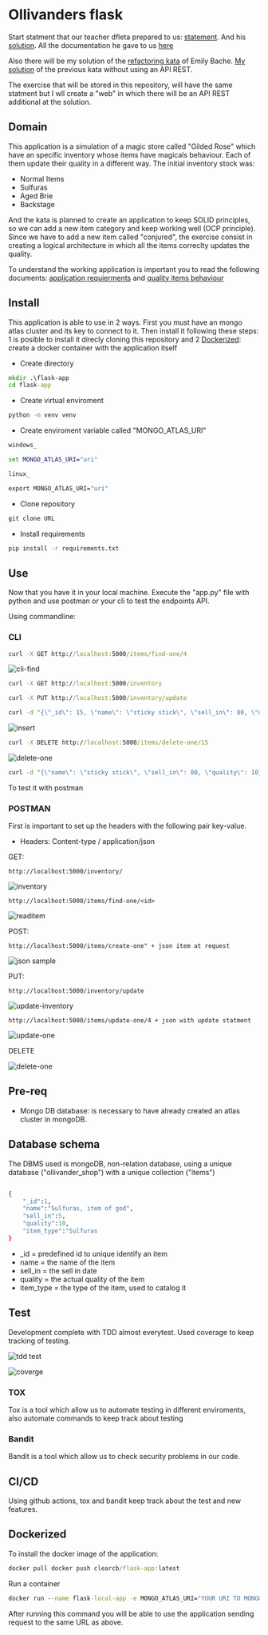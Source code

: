 # Ollivanders flask

Start statment that our teacher dfleta prepared to us: [statement](https://github.com/dfleta/ollivanders_shop). And his [solution](https://github.com/dfleta/ollivanders). All the documentation he gave to us [here](https://github.com/dfleta/flask-rest-ci-boilerplate)

Also there will be my solution of the [refactoring kata](https://github.com/emilybache/GildedRose-Refactoring-Kata/tree/main/python) of Emily Bache. [My solution](https://github.com/ClearCB/gildedrose-kata/tree/main/python) of the previous kata without using an API REST.

The exercise that will be stored in this repository, will have the same statment but I wll create a "web" in which there will be an API REST additional at the solution.

## Domain

This application is a simulation of a magic store called "Gilded Rose" which have an specific inventory whose items have magicals behaviour. Each of them update their quality in a different way. The initial inventory stock was:

* Normal Items
* Sulfuras
* Aged Brie
* Backstage

And the kata is planned to create an application to keep SOLID principles, so we can add a new item category and keep working well (OCP principle). Since we have to add a new item called "conjured", the exercise consist in creating a logical architecture in which all the items correclty updates the quality.  

To understand the working application is important you to read the following documents: [application requierments](./doc/OriginalRequirements.txt) and [quality items behaviour](./doc/qualityBehaviour.txt)

## Install

This application is able to use in 2 ways. First you must have an mongo atlas cluster and its key to connect to it. Then install it following these steps: 1 is posible to install it direcly cloning this repository and 2 [Dockerized](#dockerized): create a docker container with the application itself

* Create directory

```cmd
mkdir .\flask-app
cd flask-app
```

* Create virtual enviroment

```cmd
python -m venv venv
```

* Create enviroment variable called "MONGO_ATLAS_URI"

```cmd
windows_

set MONGO_ATLAS_URI="uri"

linux_

export MONGO_ATLAS_URI="uri"
```

* Clone repository

```cmd
git clone URL
```

* Install requirements

```cmd
pip install -r requirements.txt
```

## Use

Now that you have it in your local machine. Execute the "app.py" file with python and use postman or your cli to test the endpoints API.

Using commandline:

### CLI

```cmd
curl -X GET http://localhost:5000/items/find-one/4
```

![cli-find](./doc/img/cli_find.png)

```cmd
curl -X GET http://localhost:5000/inventory
```

```cmd
curl -X PUT http://localhost:5000/inventory/update
```

```cmd
curl -d "{\"_id\": 15, \"name\": \"sticky stick\", \"sell_in\": 80, \"quality\": 30, \"item_type\":\"Conjured\"}" -H "Content-Type: application/json" -X POST http://localhost:5000/items/create-one
```

![insert](./doc/img/cli_insert.png)

```cmd
curl -X DELETE http://localhost:5000/items/delete-one/15
```

![delete-one](./doc/img/cli_delete.png)

```cmd
curl -d "{\"name\": \"sticky stick\", \"sell_in\": 80, \"quality\": 10}" -H "Content-Type: application/json" -X PUT http://localhost:5000/items/update-one/4
```

To test it with postman

### POSTMAN

First is important to set up the headers with the following pair key-value.

* Headers: Content-type / application/json

GET:

```postman
http://localhost:5000/inventory/
```

![inventory](./doc/img/read-inventory.png)

```postman
http://localhost:5000/items/find-one/<id>
```

![readitem](./doc/img/read-item.png)

POST:

```postman
http://localhost:5000/items/create-one" + json item at request
```

![json sample](./doc/img/post-item.png)

PUT:

```postman
http://localhost:5000/inventory/update
```

![update-inventory](./doc/img/update-inventory.png)

```postman
http://localhost:5000/items/update-one/4 + json with update statment
```

![update-one](./doc/img/update-item.png)

DELETE

![delete-one](./doc/img/delete-item.png)

## Pre-req

* Mongo DB database: is necessary to have already created an atlas cluster in mongoDB.

## Database schema

The DBMS used is mongoDB, non-relation database, using a unique database ("ollivander_shop") with a unique collection ("items")

```python

{
    "_id":1,
    "name":"Sulfuras, item of god",
    "sell_in":5,
    "quality":10,
    "item_type":"Sulfuras
}
```

* _id = predefined id to unique identify an item
* name = the name of the item
* sell_in = the sell in date
* quality = the actual quality of the item
* item_type = the type of the item, used to catalog it

## Test

Development complete with TDD almost everytest. Used coverage to keep tracking of testing.

![tdd test](./doc/img/tdd.png)

![coverge](./doc/img/coverage.png)

### TOX

Tox is a tool which allow us to automate testing in different enviroments, also automate commands to keep track about testing

### Bandit

Bandit is a tool which allow us to check security problems in our code.

## CI/CD

Using github actions, tox and bandit keep track about the test and new features.

## Dockerized

To install the docker image of the application:

```cmd
docker pull docker push clearcb/flask-app:latest
```

Run a container

```cmd
docker run --name flask-local-app -e MONGO_ATLAS_URI="YOUR URI TO MONGO ATLAS CLUSTER" -p 5000:5000 --rm clearcb/flask-app:latest
```

After running this command you will be able to use the application sending request to the same URL as above.

